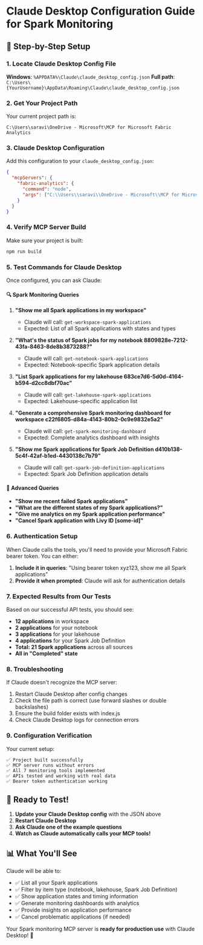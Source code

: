# Claude Desktop Configuration Guide for Spark Monitoring

## 🔧 **Step-by-Step Setup**

### 1. **Locate Claude Desktop Config File**

**Windows**: `%APPDATA%\Claude\claude_desktop_config.json`
**Full path**: `C:\Users\{YourUsername}\AppData\Roaming\Claude\claude_desktop_config.json`

### 2. **Get Your Project Path**

Your current project path is:
```
C:\Users\saravi\OneDrive - Microsoft\MCP for Microsoft Fabric Analytics
```

### 3. **Claude Desktop Configuration**

Add this configuration to your `claude_desktop_config.json`:

```json
{
  "mcpServers": {
    "fabric-analytics": {
      "command": "node",
      "args": ["C:\\Users\\saravi\\OneDrive - Microsoft\\MCP for Microsoft Fabric Analytics\\build\\index.js"]
    }
  }
}
```

### 4. **Verify MCP Server Build**

Make sure your project is built:
```bash
npm run build
```

### 5. **Test Commands for Claude Desktop**

Once configured, you can ask Claude:

#### 🔍 **Spark Monitoring Queries**

1. **"Show me all Spark applications in my workspace"**
   - Claude will call: `get-workspace-spark-applications`
   - Expected: List of all Spark applications with states and types

2. **"What's the status of Spark jobs for my notebook 8809828e-7212-43fa-8463-8de8b3873288?"**
   - Claude will call: `get-notebook-spark-applications`
   - Expected: Notebook-specific Spark application details

3. **"List Spark applications for my lakehouse 683ce7d6-5d0d-4164-b594-d2cc8dbf70ac"**
   - Claude will call: `get-lakehouse-spark-applications`
   - Expected: Lakehouse-specific application list

4. **"Generate a comprehensive Spark monitoring dashboard for workspace c22f6805-d84a-4143-80b2-0c9e9832e5a2"**
   - Claude will call: `get-spark-monitoring-dashboard`
   - Expected: Complete analytics dashboard with insights

5. **"Show me Spark applications for Spark Job Definition d410b138-5c4f-42af-b1ed-4430138c7b79"**
   - Claude will call: `get-spark-job-definition-applications`
   - Expected: Spark Job Definition application details

#### 🔧 **Advanced Queries**

- **"Show me recent failed Spark applications"**
- **"What are the different states of my Spark applications?"**
- **"Give me analytics on my Spark application performance"**
- **"Cancel Spark application with Livy ID [some-id]"**

### 6. **Authentication Setup**

When Claude calls the tools, you'll need to provide your Microsoft Fabric bearer token. You can either:

1. **Include it in queries**: "Using bearer token xyz123, show me all Spark applications"
2. **Provide it when prompted**: Claude will ask for authentication details

### 7. **Expected Results from Our Tests**

Based on our successful API tests, you should see:
- **12 applications** in workspace
- **2 applications** for your notebook
- **3 applications** for your lakehouse  
- **4 applications** for your Spark Job Definition
- **Total: 21 Spark applications** across all sources
- **All in "Completed" state**

### 8. **Troubleshooting**

If Claude doesn't recognize the MCP server:
1. Restart Claude Desktop after config changes
2. Check the file path is correct (use forward slashes or double backslashes)
3. Ensure the build folder exists with index.js
4. Check Claude Desktop logs for connection errors

### 9. **Configuration Verification**

Your current setup:
```
✅ Project built successfully
✅ MCP server runs without errors  
✅ All 7 monitoring tools implemented
✅ APIs tested and working with real data
✅ Bearer token authentication working
```

## 🚀 **Ready to Test!**

1. **Update your Claude Desktop config** with the JSON above
2. **Restart Claude Desktop**
3. **Ask Claude one of the example questions**
4. **Watch as Claude automatically calls your MCP tools!**

## 📊 **What You'll See**

Claude will be able to:
- ✅ List all your Spark applications
- ✅ Filter by item type (notebook, lakehouse, Spark Job Definition)
- ✅ Show application states and timing information
- ✅ Generate monitoring dashboards with analytics
- ✅ Provide insights on application performance
- ✅ Cancel problematic applications (if needed)

Your Spark monitoring MCP server is **ready for production use** with Claude Desktop! 🎉
